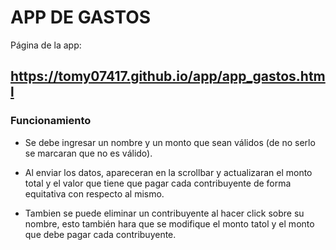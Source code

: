# APP DE GASTOS

Página de la app:
## https://tomy07417.github.io/app/app_gastos.html


### Funcionamiento

+ Se debe ingresar un nombre y un monto que sean válidos (de no serlo se marcaran que no es válido).

+ Al enviar los datos, apareceran en la scrollbar y actualizaran el monto total y el valor que tiene que pagar cada contribuyente de forma equitativa con respecto al mismo.

+ Tambien se puede eliminar un contribuyente al hacer click sobre su nombre, esto también hara que se modifique el monto tatol y el monto que debe pagar cada contribuyente.
